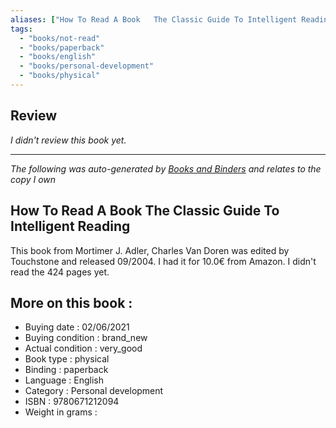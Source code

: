 ```yaml
---
aliases: ["How To Read A Book   The Classic Guide To Intelligent Reading"] 
tags: 
  - "books/not-read" 
  - "books/paperback" 
  - "books/english"
  - "books/personal-development"
  - "books/physical"
---
```

## Review
_I didn't review this book yet._

---
_The following was auto-generated by [Books and Binders](Books%20and%20Binders.md) and relates to the copy I own_
## How To Read A Book   The Classic Guide To Intelligent Reading
This book from Mortimer J. Adler, Charles Van Doren was edited by Touchstone and released 09/2004. I had it for 10.0€ from Amazon. I didn't read the 424 pages yet.

## More on this book :
- Buying date : 02/06/2021
- Buying condition : brand_new
- Actual condition : very_good
- Book type : physical
- Binding : paperback
- Language : English
- Category : Personal development
- ISBN : 9780671212094
- Weight in grams : 
